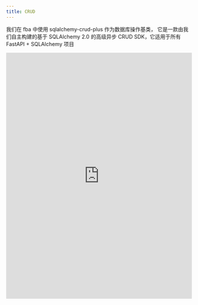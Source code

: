 ```yaml
---
title: CRUD
---
```


我们在 fba 中使用 sqlalchemy-crud-plus 作为数据库操作基类，
它是一款由我们自主构建的基于 SQLAlchemy 2.0 的高级异步 CRUD SDK，它适用于所有 FastAPI + SQLAlchemy 项目

<RepoCard repo="fastapi-practices/sqlalchemy-crud-plus" />

<iframe  
height=666
width=100%
src="https://fastapi-practices.github.io/sqlalchemy-crud-plus/"
frameborder=0
allowfullscreen>
</iframe>
